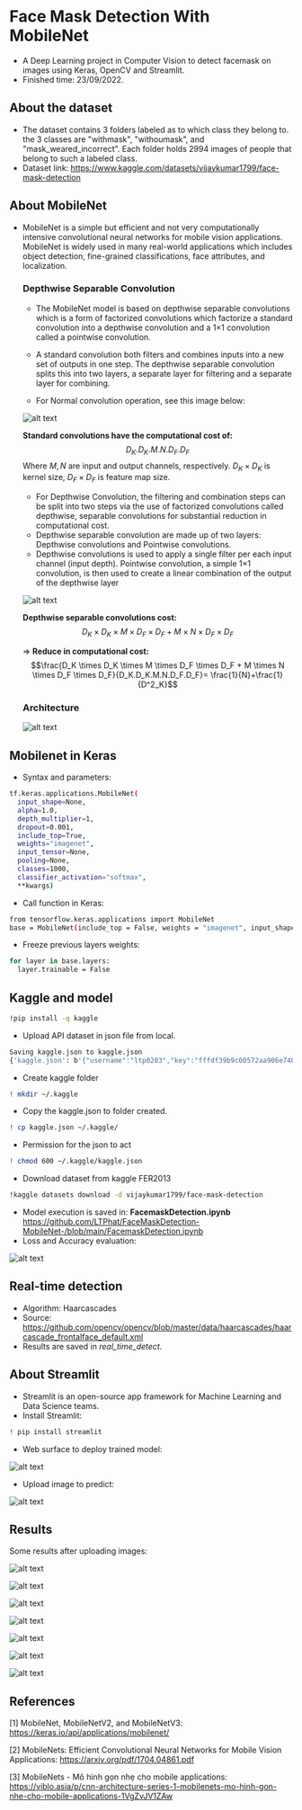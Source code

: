 # Face Mask Detection With MobileNet
- A Deep Learning project in Computer Vision to detect facemask on images using Keras, OpenCV and Streamlit.
- Finished time: 23/09/2022.
## About the dataset
- The dataset contains 3 folders labeled as to which class they belong to. the 3 classes are "withmask", "withoumask", and "mask_weared_incorrect". Each folder holds 2994 images of people that belong to such a labeled class.
- Dataset link: https://www.kaggle.com/datasets/vijaykumar1799/face-mask-detection
## About MobileNet
- MobileNet is a simple but efficient and not very computationally intensive convolutional neural networks for mobile vision applications. MobileNet is widely used in many real-world applications which includes object detection, fine-grained classifications, face attributes, and localization.
  ### Depthwise Separable Convolution
  - The MobileNet model is based on depthwise separable
  convolutions which is a form of factorized convolutions
  which factorize a standard convolution into a depthwise
  convolution and a 1×1 convolution called a pointwise convolution.

  - A standard convolution
  both filters and combines inputs into a new set of outputs
  in one step. The depthwise separable convolution splits this
  into two layers, a separate layer for filtering and a separate
  layer for combining.
  
  - For Normal convolution operation, see this image below:
  
  ![alt text](https://github.com/LTPhat/FaceMaskDetection-MobileNet-/blob/main/conv.png)
  
  **Standard convolutions have the computational cost of:**
    $$D_K.D_K.M.N.D_F.D_F$$
  Where $M,N$ are input and output channels, respectively. $D_K \times D_K$ is kernel size,  $D_F \times D_F$ is feature map size.
  
  - For Depthwise Convolution, the filtering and combination steps can be split into two
  steps via the use of factorized convolutions called depthwise, separable convolutions for substantial reduction in computational cost.
  - Depthwise separable convolution are made up of two layers: Depthwise convolutions and Pointwise convolutions. 
  - Depthwise convolutions is used to apply a single filter per each input channel (input depth). Pointwise convolution, a simple 1×1 convolution, is then used to create a linear combination of the output of the depthwise layer
  
  ![alt text](https://github.com/LTPhat/FaceMaskDetection-MobileNet-/blob/main/depth_wise_conv.png)
  
  **Depthwise separable convolutions cost:**
  $$D_K \times D_K \times M \times D_F \times D_F + M \times N \times D_F \times D_F $$
  
  $\Rightarrow$ **Reduce in computational cost:** $$\frac{D_K \times D_K \times M \times D_F \times D_F + M \times N \times D_F \times D_F}{D_K.D_K.M.N.D_F.D_F}= \frac{1}{N}+\frac{1}{D^2_K}$$
  ### Architecture
  
  ![alt text](https://github.com/LTPhat/FaceMaskDetection-MobileNet-/blob/main/mobile_net.png)
  
## Mobilenet in Keras
- Syntax and parameters:

```sh
tf.keras.applications.MobileNet(
  input_shape=None,
  alpha=1.0,
  depth_multiplier=1,
  dropout=0.001,
  include_top=True,
  weights="imagenet",
  input_tensor=None,
  pooling=None,
  classes=1000,
  classifier_activation="softmax",
  **kwargs)
```
- Call function in Keras:
```sh
from tensorflow.keras.applications import MobileNet
base = MobileNet(include_top = False, weights = "imagenet", input_shape = (128,128,3))
```
- Freeze previous layers weights:
```sh
for layer in base.layers:
  layer.trainable = False
```

## Kaggle and model
```sh
!pip install -q kaggle

```
- Upload API dataset in json file from local.
```sh
Saving kaggle.json to kaggle.json
{'kaggle.json': b'{"username":"ltp0203","key":"fffdf39b9c00572aa906e7402280150a"}'}

```
- Create kaggle folder
```sh
! mkdir ~/.kaggle
```
- Copy the kaggle.json to folder created.
```sh
! cp kaggle.json ~/.kaggle/
```
- Permission for the json to act
```sh
! chmod 600 ~/.kaggle/kaggle.json
```
- Download dataset from kaggle FER2013
```sh
!kaggle datasets download -d vijaykumar1799/face-mask-detection
```
- Model execution is saved in: **FacemaskDetection.ipynb** https://github.com/LTPhat/FaceMaskDetection-MobileNet-/blob/main/FacemaskDetection.ipynb
- Loss and Accuracy evaluation:

![alt text](https://github.com/LTPhat/FaceMaskDetection-MobileNet-/blob/main/loss_acc.png)


## Real-time detection
- Algorithm: Haarcascades
- Source: https://github.com/opencv/opencv/blob/master/data/haarcascades/haarcascade_frontalface_default.xml
- Results are saved in **real_time_detect*.*
## About Streamlit

- Streamlit is an open-source app framework for Machine Learning and Data Science teams.
- Install Streamlit:
```sh
! pip install streamlit
```

- Web surface to deploy trained model:

![alt text](https://github.com/LTPhat/FaceMaskDetection-MobileNet-/blob/main/web_img/main_surface.png)

- Upload image to predict: 

![alt text](https://github.com/LTPhat/FaceMaskDetection-MobileNet-/blob/main/web_img/upload_img.png)

## Results 

Some results after uploading images:

![alt text](https://github.com/LTPhat/FaceMaskDetection-MobileNet-/blob/main/web_img/result.png)

![alt text](https://github.com/LTPhat/FaceMaskDetection-MobileNet-/blob/main/web_img/result2.png)

![alt text](https://github.com/LTPhat/FaceMaskDetection-MobileNet-/blob/main/web_img/result8.png)

![alt text](https://github.com/LTPhat/FaceMaskDetection-MobileNet-/blob/main/web_img/result3.png)

![alt text](https://github.com/LTPhat/FaceMaskDetection-MobileNet-/blob/main/web_img/result9.png)

![alt text](https://github.com/LTPhat/FaceMaskDetection-MobileNet-/blob/main/web_img/result6.png)

![alt text](https://github.com/LTPhat/FaceMaskDetection-MobileNet-/blob/main/web_img/result10.png)

## References

[1] MobileNet, MobileNetV2, and MobileNetV3: https://keras.io/api/applications/mobilenet/

[2] MobileNets: Efficient Convolutional Neural Networks for Mobile Vision Applications: https://arxiv.org/pdf/1704.04861.pdf

[3] MobileNets - Mô hình gọn nhẹ cho mobile applications: https://viblo.asia/p/cnn-architecture-series-1-mobilenets-mo-hinh-gon-nhe-cho-mobile-applications-1VgZvJV1ZAw

  
  
  
  
